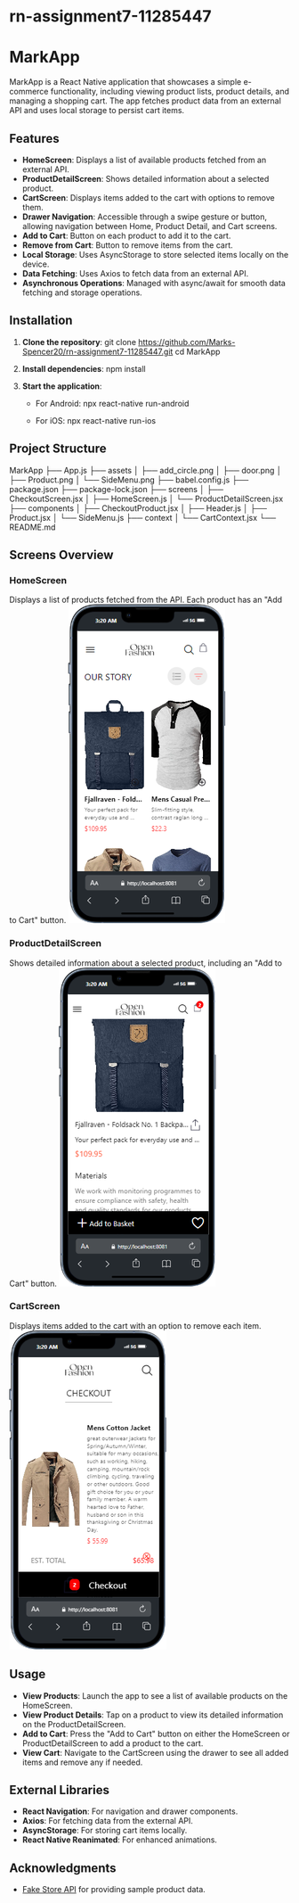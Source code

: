 # rn-assignment7-11285447

# MarkApp

MarkApp is a React Native application that showcases a simple e-commerce functionality, including viewing product lists, product details, and managing a shopping cart. The app fetches product data from an external API and uses local storage to persist cart items.

## Features

- **HomeScreen**: Displays a list of available products fetched from an external API.
- **ProductDetailScreen**: Shows detailed information about a selected product.
- **CartScreen**: Displays items added to the cart with options to remove them.
- **Drawer Navigation**: Accessible through a swipe gesture or button, allowing navigation between Home, Product Detail, and Cart screens.
- **Add to Cart**: Button on each product to add it to the cart.
- **Remove from Cart**: Button to remove items from the cart.
- **Local Storage**: Uses AsyncStorage to store selected items locally on the device.
- **Data Fetching**: Uses Axios to fetch data from an external API.
- **Asynchronous Operations**: Managed with async/await for smooth data fetching and storage operations.

## Installation

1. **Clone the repository**:
   git clone https://github.com/Marks-Spencer20/rn-assignment7-11285447.git
   cd MarkApp
   

2. **Install dependencies**:
   npm install


3. **Start the application**:
   - For Android:
     npx react-native run-android
     
   - For iOS:
     npx react-native run-ios
     

## Project Structure


MarkApp
├── App.js
├── assets
│   ├── add_circle.png
│   ├── door.png
│   ├── Product.png
│   └── SideMenu.png
├── babel.config.js
├── package.json
├── package-lock.json
├── screens
│   ├── CheckoutScreen.jsx
│   ├── HomeScreen.js
│   └── ProductDetailScreen.jsx
├── components
│   ├── CheckoutProduct.jsx
│   ├── Header.js
│   ├── Product.jsx
│   └── SideMenu.js
├── context
│   └── CartContext.jsx
└── README.md


## Screens Overview

### HomeScreen

Displays a list of products fetched from the API. Each product has an "Add to Cart" button.
![alt text](MarkApp/assets/Home.png)

### ProductDetailScreen

Shows detailed information about a selected product, including an "Add to Cart" button.
![alt text](MarkApp/assets/Details.png)

### CartScreen

Displays items added to the cart with an option to remove each item.
![alt text](MarkApp/assets/Cart.png)

## Usage

- **View Products**: Launch the app to see a list of available products on the HomeScreen.
- **View Product Details**: Tap on a product to view its detailed information on the ProductDetailScreen.
- **Add to Cart**: Press the "Add to Cart" button on either the HomeScreen or ProductDetailScreen to add a product to the cart.
- **View Cart**: Navigate to the CartScreen using the drawer to see all added items and remove any if needed.

## External Libraries

- **React Navigation**: For navigation and drawer components.
- **Axios**: For fetching data from the external API.
- **AsyncStorage**: For storing cart items locally.
- **React Native Reanimated**: For enhanced animations.

## Acknowledgments

- [Fake Store API](https://fakestoreapi.com/) for providing sample product data.
